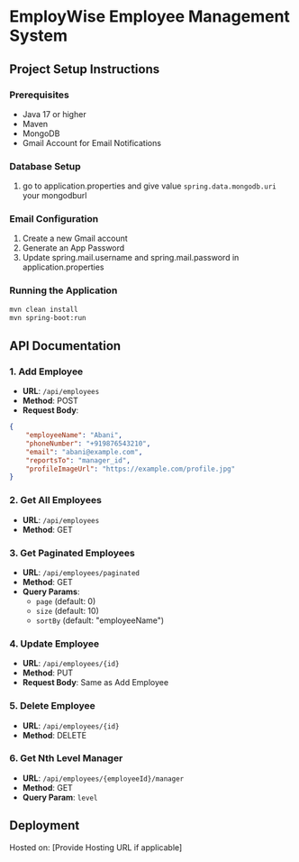 # EmployWise Employee Management System

## Project Setup Instructions

### Prerequisites
- Java 17 or higher
- Maven
- MongoDB
- Gmail Account for Email Notifications

### Database Setup
1. go to application.properties and give value ```spring.data.mongodb.uri```
  your mongodburl 

### Email Configuration
1. Create a new Gmail account
2. Generate an App Password
3. Update spring.mail.username and spring.mail.password in application.properties

### Running the Application
```bash
mvn clean install
mvn spring-boot:run
```

## API Documentation

### 1. Add Employee
- **URL**: `/api/employees`
- **Method**: POST
- **Request Body**:
```json
{
    "employeeName": "Abani",
    "phoneNumber": "+919876543210",
    "email": "abani@example.com",
    "reportsTo": "manager_id",
    "profileImageUrl": "https://example.com/profile.jpg"
}
```

### 2. Get All Employees
- **URL**: `/api/employees`
- **Method**: GET

### 3. Get Paginated Employees
- **URL**: `/api/employees/paginated`
- **Method**: GET
- **Query Params**: 
  - `page` (default: 0)
  - `size` (default: 10)
  - `sortBy` (default: "employeeName")

### 4. Update Employee
- **URL**: `/api/employees/{id}`
- **Method**: PUT
- **Request Body**: Same as Add Employee

### 5. Delete Employee
- **URL**: `/api/employees/{id}`
- **Method**: DELETE

### 6. Get Nth Level Manager
- **URL**: `/api/employees/{employeeId}/manager`
- **Method**: GET
- **Query Param**: `level`

## Deployment
Hosted on: [Provide Hosting URL if applicable]
